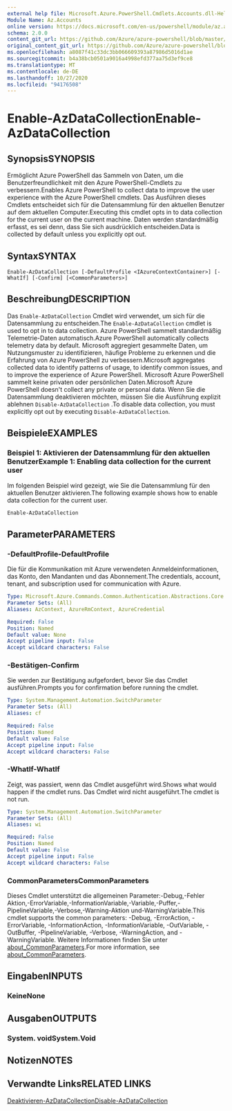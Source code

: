 ```yaml
---
external help file: Microsoft.Azure.PowerShell.Cmdlets.Accounts.dll-Help.xml
Module Name: Az.Accounts
online version: https://docs.microsoft.com/en-us/powershell/module/az.accounts/enable-azdatacollection
schema: 2.0.0
content_git_url: https://github.com/Azure/azure-powershell/blob/master/src/Accounts/Accounts/help/Enable-AzDataCollection.md
original_content_git_url: https://github.com/Azure/azure-powershell/blob/master/src/Accounts/Accounts/help/Enable-AzDataCollection.md
ms.openlocfilehash: a8087f41c33dc3bb066609393a87986d5016d1ae
ms.sourcegitcommit: b4a38bcb0501a9016a4998efd377aa75d3ef9ce8
ms.translationtype: MT
ms.contentlocale: de-DE
ms.lasthandoff: 10/27/2020
ms.locfileid: "94176508"
---
```

# <span data-ttu-id="92a64-101">Enable-AzDataCollection</span><span class="sxs-lookup"><span data-stu-id="92a64-101">Enable-AzDataCollection</span></span>

## <span data-ttu-id="92a64-102">Synopsis</span><span class="sxs-lookup"><span data-stu-id="92a64-102">SYNOPSIS</span></span>
<span data-ttu-id="92a64-103">Ermöglicht Azure PowerShell das Sammeln von Daten, um die Benutzerfreundlichkeit mit den Azure PowerShell-Cmdlets zu verbessern.</span><span class="sxs-lookup"><span data-stu-id="92a64-103">Enables Azure PowerShell to collect data to improve the user experience with the Azure PowerShell cmdlets.</span></span> <span data-ttu-id="92a64-104">Das Ausführen dieses Cmdlets entscheidet sich für die Datensammlung für den aktuellen Benutzer auf dem aktuellen Computer.</span><span class="sxs-lookup"><span data-stu-id="92a64-104">Executing this cmdlet opts in to data collection for the current user on the current machine.</span></span> <span data-ttu-id="92a64-105">Daten werden standardmäßig erfasst, es sei denn, dass Sie sich ausdrücklich entscheiden.</span><span class="sxs-lookup"><span data-stu-id="92a64-105">Data is collected by default unless you explicitly opt out.</span></span>

## <span data-ttu-id="92a64-106">Syntax</span><span class="sxs-lookup"><span data-stu-id="92a64-106">SYNTAX</span></span>

```
Enable-AzDataCollection [-DefaultProfile <IAzureContextContainer>] [-WhatIf] [-Confirm] [<CommonParameters>]
```

## <span data-ttu-id="92a64-107">Beschreibung</span><span class="sxs-lookup"><span data-stu-id="92a64-107">DESCRIPTION</span></span>

<span data-ttu-id="92a64-108">Das `Enable-AzDataCollection` Cmdlet wird verwendet, um sich für die Datensammlung zu entscheiden.</span><span class="sxs-lookup"><span data-stu-id="92a64-108">The `Enable-AzDataCollection` cmdlet is used to opt in to data collection.</span></span> <span data-ttu-id="92a64-109">Azure PowerShell sammelt standardmäßig Telemetrie-Daten automatisch.</span><span class="sxs-lookup"><span data-stu-id="92a64-109">Azure PowerShell automatically collects telemetry data by default.</span></span> <span data-ttu-id="92a64-110">Microsoft aggregiert gesammelte Daten, um Nutzungsmuster zu identifizieren, häufige Probleme zu erkennen und die Erfahrung von Azure PowerShell zu verbessern.</span><span class="sxs-lookup"><span data-stu-id="92a64-110">Microsoft aggregates collected data to identify patterns of usage, to identify common issues, and to improve the experience of Azure PowerShell.</span></span>
<span data-ttu-id="92a64-111">Microsoft Azure PowerShell sammelt keine privaten oder persönlichen Daten.</span><span class="sxs-lookup"><span data-stu-id="92a64-111">Microsoft Azure PowerShell doesn't collect any private or personal data.</span></span> <span data-ttu-id="92a64-112">Wenn Sie die Datensammlung deaktivieren möchten, müssen Sie die Ausführung explizit ablehnen `Disable-AzDataCollection` .</span><span class="sxs-lookup"><span data-stu-id="92a64-112">To disable data collection, you must explicitly opt out by executing `Disable-AzDataCollection`.</span></span>

## <span data-ttu-id="92a64-113">Beispiele</span><span class="sxs-lookup"><span data-stu-id="92a64-113">EXAMPLES</span></span>

### <span data-ttu-id="92a64-114">Beispiel 1: Aktivieren der Datensammlung für den aktuellen Benutzer</span><span class="sxs-lookup"><span data-stu-id="92a64-114">Example 1: Enabling data collection for the current user</span></span>

<span data-ttu-id="92a64-115">Im folgenden Beispiel wird gezeigt, wie Sie die Datensammlung für den aktuellen Benutzer aktivieren.</span><span class="sxs-lookup"><span data-stu-id="92a64-115">The following example shows how to enable data collection for the current user.</span></span>

```powershell
Enable-AzDataCollection
```

## <span data-ttu-id="92a64-116">Parameter</span><span class="sxs-lookup"><span data-stu-id="92a64-116">PARAMETERS</span></span>

### <span data-ttu-id="92a64-117">-DefaultProfile</span><span class="sxs-lookup"><span data-stu-id="92a64-117">-DefaultProfile</span></span>

<span data-ttu-id="92a64-118">Die für die Kommunikation mit Azure verwendeten Anmeldeinformationen, das Konto, den Mandanten und das Abonnement.</span><span class="sxs-lookup"><span data-stu-id="92a64-118">The credentials, account, tenant, and subscription used for communication with Azure.</span></span>

```yaml
Type: Microsoft.Azure.Commands.Common.Authentication.Abstractions.Core.IAzureContextContainer
Parameter Sets: (All)
Aliases: AzContext, AzureRmContext, AzureCredential

Required: False
Position: Named
Default value: None
Accept pipeline input: False
Accept wildcard characters: False
```

### <span data-ttu-id="92a64-119">-Bestätigen</span><span class="sxs-lookup"><span data-stu-id="92a64-119">-Confirm</span></span>

<span data-ttu-id="92a64-120">Sie werden zur Bestätigung aufgefordert, bevor Sie das Cmdlet ausführen.</span><span class="sxs-lookup"><span data-stu-id="92a64-120">Prompts you for confirmation before running the cmdlet.</span></span>

```yaml
Type: System.Management.Automation.SwitchParameter
Parameter Sets: (All)
Aliases: cf

Required: False
Position: Named
Default value: False
Accept pipeline input: False
Accept wildcard characters: False
```

### <span data-ttu-id="92a64-121">-WhatIf</span><span class="sxs-lookup"><span data-stu-id="92a64-121">-WhatIf</span></span>

<span data-ttu-id="92a64-122">Zeigt, was passiert, wenn das Cmdlet ausgeführt wird.</span><span class="sxs-lookup"><span data-stu-id="92a64-122">Shows what would happen if the cmdlet runs.</span></span> <span data-ttu-id="92a64-123">Das Cmdlet wird nicht ausgeführt.</span><span class="sxs-lookup"><span data-stu-id="92a64-123">The cmdlet is not run.</span></span>

```yaml
Type: System.Management.Automation.SwitchParameter
Parameter Sets: (All)
Aliases: wi

Required: False
Position: Named
Default value: False
Accept pipeline input: False
Accept wildcard characters: False
```

### <span data-ttu-id="92a64-124">CommonParameters</span><span class="sxs-lookup"><span data-stu-id="92a64-124">CommonParameters</span></span>

<span data-ttu-id="92a64-125">Dieses Cmdlet unterstützt die allgemeinen Parameter:-Debug,-Fehler Aktion,-ErrorVariable,-InformationVariable,-Variable,-Puffer,-PipelineVariable,-Verbose,-Warning-Aktion und-WarningVariable.</span><span class="sxs-lookup"><span data-stu-id="92a64-125">This cmdlet supports the common parameters: -Debug, -ErrorAction, -ErrorVariable, -InformationAction, -InformationVariable, -OutVariable, -OutBuffer, -PipelineVariable, -Verbose, -WarningAction, and -WarningVariable.</span></span> <span data-ttu-id="92a64-126">Weitere Informationen finden Sie unter [about_CommonParameters](/powershell/module/microsoft.powershell.core/about/about_commonparameters).</span><span class="sxs-lookup"><span data-stu-id="92a64-126">For more information, see [about_CommonParameters](/powershell/module/microsoft.powershell.core/about/about_commonparameters).</span></span>

## <span data-ttu-id="92a64-127">Eingaben</span><span class="sxs-lookup"><span data-stu-id="92a64-127">INPUTS</span></span>

### <span data-ttu-id="92a64-128">Keine</span><span class="sxs-lookup"><span data-stu-id="92a64-128">None</span></span>

## <span data-ttu-id="92a64-129">Ausgaben</span><span class="sxs-lookup"><span data-stu-id="92a64-129">OUTPUTS</span></span>

### <span data-ttu-id="92a64-130">System. void</span><span class="sxs-lookup"><span data-stu-id="92a64-130">System.Void</span></span>

## <span data-ttu-id="92a64-131">Notizen</span><span class="sxs-lookup"><span data-stu-id="92a64-131">NOTES</span></span>

## <span data-ttu-id="92a64-132">Verwandte Links</span><span class="sxs-lookup"><span data-stu-id="92a64-132">RELATED LINKS</span></span>

[<span data-ttu-id="92a64-133">Deaktivieren-AzDataCollection</span><span class="sxs-lookup"><span data-stu-id="92a64-133">Disable-AzDataCollection</span></span>](./Disable-AzDataCollection.md)

